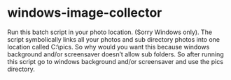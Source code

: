 # windows-image-collector
Run this batch script in your photo location. (Sorry Windows only). The script symbolically links all your photos and sub directory photos into one location called C:\pics. So why would you want this because windows background and/or screensaver doesn’t allow sub folders. So after running this script go to windows background and/or screensaver and use the pics directory.
